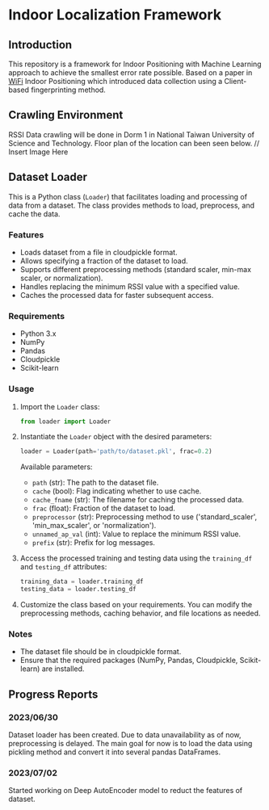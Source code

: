 # Indoor Localization Framework

## Introduction
This repository is a framework for Indoor Positioning with Machine Learning approach to achieve the smallest error rate possible. Based on a paper in [WiFi](https://ieeexplore.ieee.org/document/7275492) Indoor Positioning which introduced data collection using a Client-based fingerprinting method.

## Crawling Environment
RSSI Data crawling will be done in Dorm 1 in National Taiwan University of Science and Technology. Floor plan of the location can been seen below.
// Insert Image Here

## Dataset Loader

This is a Python class (`Loader`) that facilitates loading and processing of data from a dataset. The class provides methods to load, preprocess, and cache the data.

### Features

- Loads dataset from a file in cloudpickle format.
- Allows specifying a fraction of the dataset to load.
- Supports different preprocessing methods (standard scaler, min-max scaler, or normalization).
- Handles replacing the minimum RSSI value with a specified value.
- Caches the processed data for faster subsequent access.

### Requirements

- Python 3.x
- NumPy
- Pandas
- Cloudpickle
- Scikit-learn

### Usage

1. Import the `Loader` class:

    ```python
    from loader import Loader
    ```

2. Instantiate the `Loader` object with the desired parameters:

    ```python
    loader = Loader(path='path/to/dataset.pkl', frac=0.2)
    ```

    Available parameters:

    - `path` (str): The path to the dataset file.
    - `cache` (bool): Flag indicating whether to use cache.
    - `cache_fname` (str): The filename for caching the processed data.
    - `frac` (float): Fraction of the dataset to load.
    - `preprocessor` (str): Preprocessing method to use ('standard_scaler', 'min_max_scaler', or 'normalization').
    - `unnamed_ap_val` (int): Value to replace the minimum RSSI value.
    - `prefix` (str): Prefix for log messages.

3. Access the processed training and testing data using the `training_df` and `testing_df` attributes:

    ```python
    training_data = loader.training_df
    testing_data = loader.testing_df
    ```

4. Customize the class based on your requirements. You can modify the preprocessing methods, caching behavior, and file locations as needed.

### Notes

- The dataset file should be in cloudpickle format.
- Ensure that the required packages (NumPy, Pandas, Cloudpickle, Scikit-learn) are installed.


## Progress Reports

### 2023/06/30
Dataset loader has been created. Due to data unavailability as of now, preprocessing is delayed. The main goal for now is to load the data using pickling method and convert it into several pandas DataFrames.

### 2023/07/02
Started working on Deep AutoEncoder model to reduct the features of dataset. 
